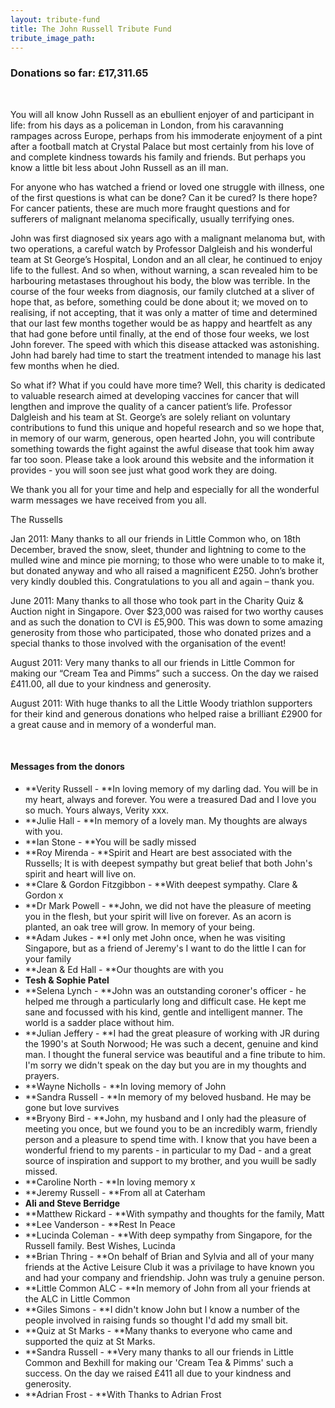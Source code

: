 ```yaml
---
layout: tribute-fund
title: The John Russell Tribute Fund
tribute_image_path: 
---
```



### Donations so far: &pound;17,311.65

&nbsp;

You will all know John Russell as an ebullient enjoyer of and participant in life: from his days as a policeman in London, from his caravanning rampages across Europe, perhaps from his immoderate enjoyment of a pint after a football match at Crystal Palace but most certainly from his love of and complete kindness towards his family and friends. But perhaps you know a little bit less about John Russell as an ill man.

For anyone who has watched a friend or loved one struggle with illness, one of the first questions is what can be done? Can it be cured? Is there hope? For cancer patients, these are much more fraught questions and for sufferers of malignant melanoma specifically, usually terrifying ones.

John was first diagnosed six years ago with a malignant melanoma but, with two operations, a careful watch by Professor Dalgleish and his wonderful team at St George’s Hospital, London and an all clear, he continued to enjoy life to the fullest. And so when, without warning, a scan revealed him to be harbouring metastases throughout his body, the blow was terrible. In the course of the four weeks from diagnosis, our family clutched at a sliver of hope that, as before, something could be done about it; we moved on to realising, if not accepting, that it was only a matter of time and determined that our last few months together would be as happy and heartfelt as any that had gone before until finally, at the end of those four weeks, we lost John forever. The speed with which this disease attacked was astonishing. John had barely had time to start the treatment intended to manage his last few months when he died.

So what if? What if you could have more time? Well, this charity is dedicated to valuable research aimed at developing vaccines for cancer that will lengthen and improve the quality of a cancer patient’s life. Professor Dalgleish and his team at St. George’s are solely reliant on voluntary contributions to fund this unique and hopeful research and so we hope that, in memory of our warm, generous, open hearted John, you will contribute something towards the fight against the awful disease that took him away far too soon. Please take a look around this website and the information it provides - you will soon see just what good work they are doing.

We thank you all for your time and help and especially for all the wonderful warm messages we have received from you all.

The Russells

Jan 2011: Many thanks to all our friends in Little Common who, on 18th December, braved the snow, sleet, thunder and lightning to come to the mulled wine and mince pie morning; to those who were unable to to make it, but donated anyway and who all raised a magnificent &pound;250. John’s brother very kindly doubled this. Congratulations to you all and again – thank you.

June 2011: Many thanks to all those who took part in the Charity Quiz & Auction night in Singapore. Over $23,000 was raised for two worthy causes and as such the donation to CVI is &pound;5,900. This was down to some amazing generosity from those who participated, those who donated prizes and a special thanks to those involved with the organisation of the event!

August 2011: Very many thanks to all our friends in Little Common for making our “Cream Tea and Pimms” such a success. On the day we raised &pound;411.00, all due to your kindness and generosity.

August 2011: With huge thanks to all the Little Woody triathlon supporters for their kind and generous donations who helped raise a brilliant &pound;2900 for a great cause and in memory of a wonderful man.

&nbsp;

#### Messages from the donors

* **Verity Russell -&nbsp;**In loving memory of my darling dad. You will be in my heart, always and forever. You were a treasured Dad and I love you so much. Yours always, Verity xxx.
* **Julie Hall -&nbsp;**In memory of a lovely man. My thoughts are always with you.
* **Ian Stone -&nbsp;**You will be sadly missed
* **Roy Mirenda -&nbsp;**Spirit and Heart are best associated with the Russells; It is with deepest sympathy but great belief that both John's spirit and heart will live on.
* **Clare & Gordon Fitzgibbon -&nbsp;**With deepest sympathy. Clare & Gordon x
* **Dr Mark Powell -&nbsp;**John, we did not have the pleasure of meeting you in the flesh, but your spirit will live on forever. As an acorn is planted, an oak tree will grow. In memory of your being.
* **Adam Jukes -&nbsp;**I only met John once, when he was visiting Singapore, but as a friend of Jeremy's I want to do the little I can for your family
* **Jean & Ed Hall -&nbsp;**Our thoughts are with you
* **Tesh & Sophie Patel**
* **Selena Lynch -&nbsp;**John was an outstanding coroner's officer - he helped me through a particularly long and difficult case. He kept me sane and focussed with his kind, gentle and intelligent manner. The world is a sadder place without him.
* **Julian Jeffery -&nbsp;**I had the great pleasure of working with JR during the 1990's at South Norwood; He was such a decent, genuine and kind man. I thought the funeral service was beautiful and a fine tribute to him. I'm sorry we didn't speak on the day but you are in my thoughts and prayers.
* **Wayne Nicholls -&nbsp;**In loving memory of John
* **Sandra Russell -&nbsp;**In memory of my beloved husband. He may be gone but love survives
* **Bryony Bird -&nbsp;**John, my husband and I only had the pleasure of meeting you once, but we found you to be an incredibly warm, friendly person and a pleasure to spend time with. I know that you have been a wonderful friend to my parents - in particular to my Dad - and a great source of inspiration and support to my brother, and you wuill be sadly missed.
* **Caroline North -&nbsp;**In loving memory x
* **Jeremy Russell -&nbsp;**From all at Caterham
* **Ali and Steve Berridge**
* **Matthew Rickard -&nbsp;**With sympathy and thoughts for the family, Matt
* **Lee Vanderson -&nbsp;**Rest In Peace
* **Lucinda Coleman -&nbsp;**With deep sympathy from Singapore, for the Russell family. Best Wishes, Lucinda
* **Brian Thring -&nbsp;**On behalf of Brian and Sylvia and all of your many friends at the Active Leisure Club it was a privilage to have known you and had your company and friendship. John was truly a genuine person.
* **Little Common ALC -&nbsp;**In memory of John from all your friends at the ALC in Little Common
* **Giles Simons -&nbsp;**I didn't know John but I know a number of the people involved in raising funds so thought I'd add my small bit.
* **Quiz at St Marks -&nbsp;**Many thanks to everyone who came and supported the quiz at St Marks.
* **Sandra Russell -&nbsp;**Very many thanks to all our friends in Little Common and Bexhill for making our 'Cream Tea & Pimms' such a success. On the day we raised &pound;411 all due to your kindness and generosity.
* **Adrian Frost -&nbsp;**With Thanks to Adrian Frost